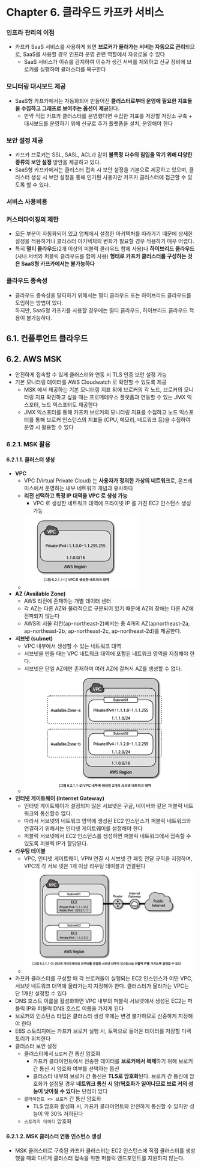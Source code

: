# Chapter 6. 클라우드 카프카 서비스

### 인프라 관리의 이점
- 카프카 SaaS 서비스를 사용하게 되면 **브로커가 올라가는 서버는 자동으로 관리**되므로, SaaS를 사용할 경우 인프라 운영 관련 역할에서 자유로울 수 있다
  - SaaS 서비스가 이슈를 감지하여 이슈가 생긴 서버를 제외하고 신규 장비에 브로커를 실행하여 클러스터를 복구한다

### 모니터링 대시보드 제공
- SaaS형 카프카에서는 자동화되어 만들어진 **클러스터로부터 운영에 필요한 지표들을 수집하고 그래프로 보여주는 옵션이 제공**된다. 
  - 만약 직접 카프카 클러스터를 운영했다면 수집한 지표를 저장할 저장소 구축 + 대시보드를 운영하기 위해 신규로 추가 플랫폼을 설치, 운영해야 한다

### 보안 설정 제공
- 카프카 브로커는 SSL, SASL, ACL과 같이 **불특정 다수의 침입을 막기 위해 다양한 종류의 보안 설정** 방안을 제공하고 있다.
- SaaS형 카프카에서는 클러스터 접속 시 보안 설정을 기본으로 제공하고 있으며, 클러스터 생성 시 보안 설정을 통해 인가된 사용자만 카프카 클러스터에 접근할 수 있도록 할 수 있다.

### 서비스 사용비용

### 커스터마이징의 제한
- 모든 부분이 자동화되어 있고 업체에서 설정한 아키텍처를 따라가기 때문에 상세한 설정을 적용하거나 클러스터 아키텍처의 변화가 필요할 경우 적용하기 매우 어렵다.
- 특히 **멀티 클라우드**(2개 이상의 퍼블릭 클라우드 함께 사용)나 **하이브리드 클라우드**(사내 서버와 퍼블릭 클라우드를 함께 사용) **형태로 카프카 클러스터를 구성하는 것은 SaaS형 카프카에서는 불가능하다**

### 클라우드 종속성
- 클라우드 종속성을 탈피하기 위해서는 멀티 클라우드 또는 하이브리드 클라우드를 도입하는 방법이 있다. <br> 하지만, SaaS형 카프카를 사용할 경우에는 멀티 클라우드, 하이브리드 클라우드 적용이 불가능하다.

## 6.1. 컨플루언트 클라우드

## 6.2. AWS MSK
- 안전하게 접속할 수 있게 클러스터와 연동 시 TLS 인증 보안 설정 가능
- 기본 모니터링 데이터를 AWS Cloudwatch 로 확인할 수 있도록 제공
  - MSK 에서 제공하는 기본 모니터링 지표 외에 브로커의 각 노드, 브로커의 모니터링 지표 확인하고 싶을 때는 프로메테우스 플랫폼과 연동할 수 있는 JMX 익스포터, 노드 익스포터도 제공한다
  - JMX 익스포터를 통해 카프카 브로커의 모니터링 지표를 수집하고 노드 익스포터를 통해 브로커 인스턴스의 지표들 (CPU, 메모리, 네트워크 등)을 수집하여 운영 시 활용할 수 있다

### 6.2.1. MSK 활용
#### 6.2.1.1. 클러스터 생성
- **VPC**
  - VPC (Virtual Private Cloud) 는 **사용자가 정의한 가상의 네트워크**로, 온프레미스에서 운영하는 내부 네트워크 개념과 유사하다
  - **리전 선택하고 특정 IP 대역을 VPC 로 생성 가능**
    - VPC 로 생성한 네트워크 대역에 프라이빗 IP 를 가진 EC2 인스턴스 생성 가능
  - ![alt text](image.png)
- **AZ (Available Zone)**
  - AWS 리전에 존재하는 개별 데이터 센터
  - 각 AZ는 다른 AZ와 물리적으로 구분되어 있기 때문에 AZ의 장애는 다른 AZ에 전파되지 않는다 
  - AWS의 서울 리전(ap-northeast-2)에서는 총 4개의 AZ(apnortheast-2a, ap-northeast-2b, ap-northeast-2c, ap-northeast-2d)를 제공한다.
- **서브넷 (subnet)**
  - VPC 내부에서 생성할 수 있는 네트워크 대역
  - 서브넷을 만들 때는 VPC 네트워크 대역에 포함된 네트워크 영역을 지정해야 한다.
  - 서브넷은 단일 AZ에만 존재하며 여러 AZ에 걸쳐서 AZ를 생성할 수 없다.
  - ![alt text](image-1.png)
- **인터넷 게이트웨이 (Internet Gateway)**
  - 인터넷 게이트웨이가 설정되지 않은 서브넷은 구글, 네이버와 같은 퍼블릭 네트워크와 통신할수 없다. 
  - 따라서 서브넷의 네트워크 영역에 생성된 EC2 인스턴스가 퍼블릭 네트워크와 연결하기 위해서는 인터넷 게이트웨이를 설정해야 한다
  - 퍼블릭 서브넷에서 EC2 인스턴스를 생성하면 퍼블릭 네트워크에서 접속할 수 있도록 퍼블릭 IP가 할당된다.
- **라우팅 테이블**
  - VPC, 인터넷 게이트웨이, VPN 연결 시 서브넷 간 패킷 전달 규칙을 지정하며, VPC의 각 서브 넷은 1개 이상 라우팅 테이블과 연결된다
  - ![alt text](image-2.png)
- 카프카 클러스터를 구성할 때 각 브로커들이 실행되는 EC2 인스턴스가 어떤 VPC, 서브넷 네트워크 대역에 올라가는지 지정해야 한다. 클러스터가 올라가는 VPC는 단 1개만 설정할 수 있다
- DNS 호스트 이름을 활성화하면 VPC 내부의 퍼블릭 서브넷에서 생성된 EC2는 퍼블릭 IP와 퍼블릭 DNS 호스트 이름을 가지게 된다
- 브로커의 인스턴스 타입은 클러스터 생성 후에는 변경 불가하므로 신중하게 지정해야 한다
- EBS 스토리지에는 카프카 브로커 실행 시, 토픽으로 들어온 데이터를 저장할 디렉토리가 위치한다
- 클러스터 보안 설정
  - 클러스터에서 `브로커` 간 통신 암호화
    - 카프카 클라이언트에서 전송한 데이터를 **브로커에서 복제**하기 위해 브로커 간 통신 시 암호화 여부를 선택하는 옵션
    - 클러스터 내부의 브로커 간 통신은 **TLS로 암호화**된다. 브로커 간 통신에 암호화가 설정될 경우 **네트워크 통신 시 암/복호화가 일어나므로 브로 커의 성능이 낮아질 수 있다**는 단점이 있다
  - `클라이언트 <> 브로커` 간 통신 암호화
    - TLS 암호화 활성화 시, 카프카 클라이언트와 안전하게 통신할 수 있지만 성능이 약 30% 저하된다
  - `스토리지 데이터` 암호화

#### 6.2.1.2. MSK 클러스터 연동 인스턴스 생성
- MSK 클러스터로 구축된 카프카 클러스터는 EC2 인스턴스에 직접 클러스터를 생성했을 때와 다르게 클러스터 접속을 위한 퍼블릭 엔드포인트를 지원하지 않는다.